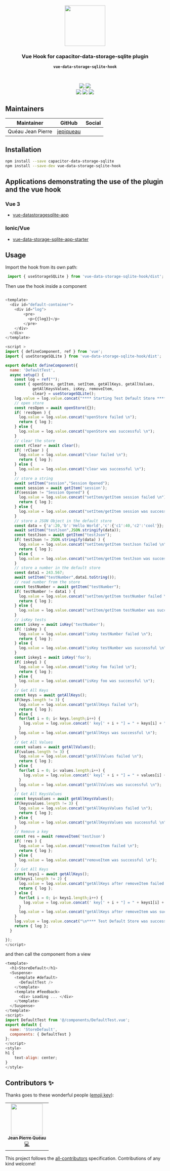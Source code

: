 <p align="center"><br><img src="https://avatars3.githubusercontent.com/u/16580653?v=4" width="128" height="128" /></p>

<h3 align="center">Vue Hook for capacitor-data-storage-sqlite plugin</h3>
<p align="center"><strong><code>vue-data-storage-sqlite-hook</code></strong></p>
<br>
<p align="center">
    <img src="https://img.shields.io/maintenance/yes/2020?style=flat-square" />
    <a href="https://www.npmjs.com/package/vue-data-storage-sqlite-hook"><img src="https://img.shields.io/npm/l/vue-data-storage-sqlite-hook?style=flat-square" /></a>
<br>
  <a href="https://www.npmjs.com/package/vue-data-storage-sqlite-hook"><img src="https://img.shields.io/npm/dw/vue-data-storage-sqlite-hook?style=flat-square" /></a>
  <a href="https://www.npmjs.com/package/vue-data-storage-sqlite-hook"><img src="https://img.shields.io/npm/v/vue-data-storage-sqlite-hook?style=flat-square" /></a>
<!-- ALL-CONTRIBUTORS-BADGE:START - Do not remove or modify this section -->
<a href="#contributors-"><img src="https://img.shields.io/badge/all%20contributors-1-orange?style=flat-square" /></a>
<!-- ALL-CONTRIBUTORS-BADGE:END -->
</p>

## Maintainers

| Maintainer        | GitHub                                    | Social |
| ----------------- | ----------------------------------------- | ------ |
| Quéau Jean Pierre | [jepiqueau](https://github.com/jepiqueau) |        |



## Installation

```bash
npm install --save capacitor-data-storage-sqlite
npm install --save-dev vue-data-storage-sqlite-hook
```

## Applications demonstrating the use of the plugin and the vue hook

### Vue 3
 - [vue-datastoragesqlite-app](https://github.com/jepiqueau/vue-datastoragesqlite-app)

### Ionic/Vue
 - [vue-data-storage-sqlite-app-starter](https://github.com/jepiqueau/vue-data-storage-sqlite-app-starter)


## Usage
Import the hook from its own path:

```js
 import { useStorageSQLite } from 'vue-data-storage-sqlite-hook/dist';
```

Then use the hook inside a component

```js

<template>
  <div id="default-container">
    <div id="log">
        <pre>
          <p>{{log}}</p>
        </pre>
    </div>
  </div>
</template>

<script >
import { defineComponent, ref } from 'vue';
import { useStorageSQLite } from 'vue-data-storage-sqlite-hook/dist';

export default defineComponent({
  name: 'DefaultTest',
  async setup() {
    const log = ref("");
    const { openStore, getItem, setItem, getAllKeys, getAllValues,
            getAllKeysValues, isKey, removeItem,
            clear} = useStorageSQLite();
    log.value = log.value.concat("**** Starting Test Default Store ****\n"); 
    // open store
    const resOpen = await openStore({});
    if( !resOpen ) {
      log.value = log.value.concat("openStore failed \n");
      return { log };
    } else {
      log.value = log.value.concat("openStore was successful \n");
    }
    // clear the store 
    const rClear = await clear();
    if( !rClear ) {
      log.value = log.value.concat("clear failed \n");
      return { log };
    } else {
      log.value = log.value.concat("clear was successful \n");
    }
    // store a string 
    await setItem("session","Session Opened");
    const session = await getItem('session');
    if(session != "Session Opened") {
      log.value = log.value.concat("setItem/getItem session failed \n");
      return { log };
    } else {
      log.value = log.value.concat("setItem/getItem session was successful \n");
    }
    // store a JSON Object in the default store
    const data = {'a':20,'b':'Hello World','c':{'c1':40,'c2':'cool'}};
    await setItem("testJson",JSON.stringify(data));
    const testJson = await getItem("testJson");
    if( testJson != JSON.stringify(data) ) {
      log.value = log.value.concat("setItem/getItem testJson failed \n");
      return { log };
    } else {
      log.value = log.value.concat("setItem/getItem testJson was successful \n");
    }
    // store a number in the default store
    const data1 = 243.567;
    await setItem("testNumber",data1.toString());
    // read number from the store
    const testNumber = await getItem("testNumber");
    if( testNumber != data1 ) {
      log.value = log.value.concat("setItem/getItem testNumber failed \n");
      return { log };
    } else {
      log.value = log.value.concat("setItem/getItem testNumber was successful \n");
    }
    // isKey tests
    const iskey = await isKey('testNumber');
    if( !iskey ) {
      log.value = log.value.concat("isKey testNumber failed \n");
      return { log };
    } else {
      log.value = log.value.concat("isKey testNumber was successful \n");
    }
    const iskey1 = await isKey('foo');
    if( iskey1 ) {
      log.value = log.value.concat("isKey foo failed \n");
      return { log };
    } else {
      log.value = log.value.concat("isKey foo was successful \n");
    }
    // Get All Keys
    const keys = await getAllKeys();
    if(keys.length != 3) {
      log.value = log.value.concat("getAllKeys failed \n");
      return { log };
    } else {
      for(let i = 0; i< keys.length;i++) {
        log.value = log.value.concat(' key[' + i + "] = " + keys[i] + "\n");
      }
      log.value = log.value.concat("getAllKeys was successful \n");
    }
    // Get All Values
    const values = await getAllValues();
    if(values.length != 3) {
      log.value = log.value.concat("getAllValues failed \n");
      return { log };
    } else {
      for(let i = 0; i< values.length;i++) {
        log.value = log.value.concat(' key[' + i + "] = " + values[i] + "\n");
      }
      log.value = log.value.concat("getAllValues was successful \n");
    }
    // Get All KeysValues
    const keysvalues = await getAllKeysValues();
    if(keysvalues.length != 3) {
      log.value = log.value.concat("getAllKeysValues failed \n");
      return { log };
    } else {
      log.value = log.value.concat("getAllKeysValues was successful \n");
    }
    // Remove a key 
    const res = await removeItem('testJson')
    if( !res ) {
      log.value = log.value.concat("removeItem failed \n");
      return { log };
    } else {
      log.value = log.value.concat("removeItem was successful \n");
    }
    // Get All Keys
    const keys1 = await getAllKeys();
    if(keys1.length != 2) {
      log.value = log.value.concat("getAllKeys after removeItem failed \n");
      return { log };
    } else {
      for(let i = 0; i< keys1.length;i++) {
        log.value = log.value.concat(' key[' + i + "] = " + keys1[i] + "\n");
      }
      log.value = log.value.concat("getAllKeys after removeItem was successful \n");
    }
    log.value = log.value.concat("\n**** Test Default Store was successful ****\n"); 
    return { log };
  }

});
</script>  
```

and then call the component from a view

```js
<template>
  <h1>StoreDefault</h1>
  <Suspense>
    <template #default>
      <DefaultTest />
    </template>
    <template #feedback>
      <div> Loading ... </div>
    </template>
  </Suspense>
</template>
<script>
import DefaultTest from '@/components/DefaultTest.vue';
export default {
  name: 'StoreDefault',
  components: { DefaultTest }
};
</script>
<style>
h1 {
    text-align: center;
}
</style>
```



## Contributors ✨

Thanks goes to these wonderful people ([emoji key](https://allcontributors.org/docs/en/emoji-key)):

<!-- ALL-CONTRIBUTORS-LIST:START - Do not remove or modify this section -->
<!-- prettier-ignore-start -->
<!-- markdownlint-disable -->
<table>
  <tr>
    <td align="center"><a href="https://github.com/jepiqueau"><img src="https://avatars3.githubusercontent.com/u/16580653?v=4" width="100px;" alt=""/><br /><sub><b>Jean Pierre Quéau</b></sub></a><br /><a href="https://github.com/jepiqueau/vue-data-storage-sqlite-app-starter/commits?author=jepiqueau" title="Code">💻</a></td>
  </tr>
</table>

<!-- markdownlint-enable -->
<!-- prettier-ignore-end -->

<!-- ALL-CONTRIBUTORS-LIST:END -->

This project follows the [all-contributors](https://github.com/all-contributors/all-contributors) specification. Contributions of any kind welcome!

